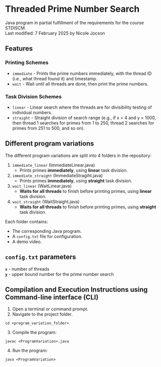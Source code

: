 # Threaded Prime Number Search  
Java program in partial fulfillment of the requirements for the course STDISCM.  
Last modified: 7 February 2025 by Nicole Jocson  

## Features
### Printing Schemes  
- `immediate` - Prints the prime numbers immediately, with the thread ID (i.e., what thread found it) and timestamp.  
- `wait` - Wait until all threads are done, then print the prime numbers.  

### Task Division Schemes  
- `linear` - Linear search where the threads are for divisibility testing of individual numbers.  
- `straight` - Straight division of search range (e.g., if x = 4 and y = 1000, then thread 1 searches for primes from 1 to 250, thread 2 searches for primes from 251 to 500, and so on).  

## Different program variations  
The different program variations are split into 4 folders in the repository:  
1. `immediate_linear` (ImmediateLinear.java)  
    - Prints primes **immediately**, using **linear** task division.  
2. `immediate_straight` (ImmediateStragiht.java)  
    - Prints primes **immediately**, using **straight** task division.  
3. `wait_linear` (WaitLinear.java)  
    - **Waits for all threads** to finish before printing primes, using **linear** task division.  
4. `wait_straight` (WaitStraight.java)  
    - **Waits for all threads** to finish before printing primes, using **straight** task division.  
  
Each folder contains:  
- The corresponding Java program.  
- A `config.txt` file for configuration.  
- A demo video.  

## `config.txt` parameters  
**`x`** - number of threads  
**`y`** - upper bound number for the prime number search  

## Compilation and Execution Instructions using Command-line interface (CLI)  
1. Open a terminal or command prompt.  
2. Navigate to the project folder.  
```
cd <program_variation_folder>
```
3. Compile the program:  
```
javac <ProgramVariation>.java
```
4. Run the program:  
```
java <ProgramVariation>
```